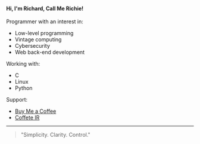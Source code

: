 #### Hi, I'm Richard, Call Me Richie!

Programmer with an interest in:

- Low-level programming
- Vintage computing
- Cybersecurity
- Web back-end development

Working with:

- C
- Linux
- Python


Support:
- [Buy Me a Coffee](https://buymeacoffee.com/richiepagard)
- [Coffete IR](https://www.coffeete.ir/richie)

---

> "Simplicity. Clarity. Control."
